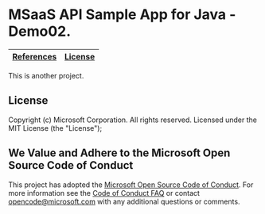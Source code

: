 # MSaaS API Sample App for Java - Demo02.

| [References](https://github.com/MsaasAPI/API/wiki/References) | [License](https://github.com/MsaasAPI/API/blob/master/Java/Demo02/LICENSE)
| --- | --- |

This is another project.

## License
Copyright (c) Microsoft Corporation.  All rights reserved. Licensed under the MIT License (the "License");

## We Value and Adhere to the Microsoft Open Source Code of Conduct
This project has adopted the [Microsoft Open Source Code of Conduct](https://opensource.microsoft.com/codeofconduct/). For more information see the [Code of Conduct FAQ](https://opensource.microsoft.com/codeofconduct/faq/) or contact [opencode@microsoft.com](mailto:opencode@microsoft.com) with any additional questions or comments.
